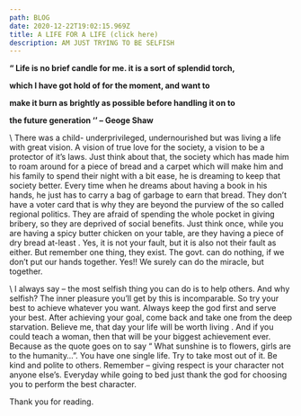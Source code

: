 ```yaml
---
path: BLOG
date: 2020-12-22T19:02:15.969Z
title: A LIFE FOR A LIFE (click here)
description: AM JUST TRYING TO BE SELFISH
---
```

**“ Life is no brief candle for me. it is a sort of splendid torch,**

**which I have got hold of for the moment, and want to**

**make it burn as brightly as possible before handling it on to**

**the future generation ‘’ – Geoge Shaw**

\    There was a child- underprivileged, undernourished but was living a life with great vision. A vision of true love for the society, a vision to be a protector of it’s laws. Just think about that, the society which has made him to roam around for a piece of bread and a carpet which will make him and his family to spend their night with a bit ease, he is dreaming to keep that society better. Every time when he dreams about having a book in his hands, he just has to carry a bag of garbage to earn that bread. They don’t have a voter card that is why they are beyond the purview of the so called regional politics. They are afraid of spending the whole pocket in giving bribery, so they are deprived of social benefits. Just think once, while you are having a spicy butter chicken on your table, are they having a piece of dry bread at-least . Yes, it is not your fault, but it is also not their fault as either. But remember one thing, they exist. The govt. can do nothing, if we don’t put our hands together. Yes!! We surely can do the miracle, but together.

\    I always say – the most selfish thing you can do is to help others. And why selfish? The inner pleasure you’ll get by this is incomparable. So try your best to achieve whatever you want. Always keep the god first and serve your best. After achieving your goal, come back and take one from the deep starvation. Believe me, that day your life will be worth living . And if you could teach a woman, then that will be your biggest achievement ever. Because as the quote goes on to say “ What sunshine is to flowers, girls are to the humanity…”. You have one single life. Try to take most out of it. Be kind and polite to others. Remember – giving respect is your character not anyone else’s. Everyday while going to bed just thank the god for choosing you to perform the best character.

Thank you for reading.